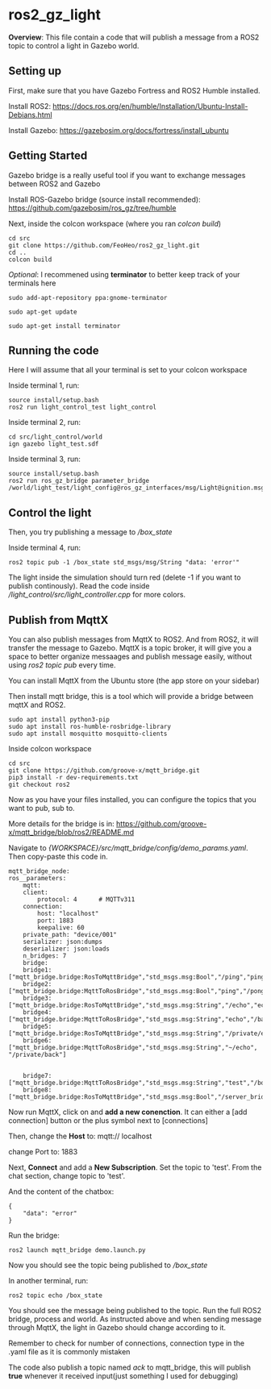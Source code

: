 # ros2_gz_light
**Overview**: This file contain a code that will publish a message from a ROS2 topic to control a light in Gazebo world.


## Setting up
First, make sure that you have Gazebo Fortress and ROS2 Humble installed.

Install ROS2: https://docs.ros.org/en/humble/Installation/Ubuntu-Install-Debians.html

Install Gazebo: https://gazebosim.org/docs/fortress/install_ubuntu

## Getting Started

Gazebo bridge is a really useful tool if you want to exchange messages between ROS2 and Gazebo

Install ROS-Gazebo bridge (source install recommended): https://github.com/gazebosim/ros_gz/tree/humble


Next, inside the colcon workspace (where you ran *colcon build*)

    cd src
    git clone https://github.com/FeoHeo/ros2_gz_light.git
    cd ..
    colcon build

*Optional*: I recommened using **terminator** to better keep track of your terminals here

    sudo add-apt-repository ppa:gnome-terminator

    sudo apt-get update

    sudo apt-get install terminator

## Running the code
Here I will assume that all your terminal is set to your colcon workspace

Inside terminal 1, run:

    source install/setup.bash
    ros2 run light_control_test light_control

Inside terminal 2, run:

    cd src/light_control/world
    ign gazebo light_test.sdf

Inside terminal 3, run:

    source install/setup.bash
    ros2 run ros_gz_bridge parameter_bridge /world/light_test/light_config@ros_gz_interfaces/msg/Light@ignition.msgs.Light

## Control the light

Then, you try publishing a message to */box_state*

Inside terminal 4, run:

    ros2 topic pub -1 /box_state std_msgs/msg/String "data: 'error'"

The light inside the simulation should turn red (delete -1 if you want to publish continously). Read the code inside */light_control/src/light_controller.cpp* for more colors.


## Publish from MqttX

You can also publish messages from MqttX to ROS2. And from ROS2, it will transfer the message to Gazebo. MqttX is a topic broker, it will give you a space to better organize messaages and publish message easily, without using *ros2 topic pub* every time.

You can install MqttX from the Ubuntu store (the app store on your sidebar)

Then install mqtt bridge, this is a tool which will provide a bridge between mqttX and ROS2.

    sudo apt install python3-pip
    sudo apt install ros-humble-rosbridge-library
    sudo apt install mosquitto mosquitto-clients

Inside colcon workspace

    cd src
    git clone https://github.com/groove-x/mqtt_bridge.git
    pip3 install -r dev-requirements.txt
    git checkout ros2

Now as you have your files installed, you can configure the topics that you want to pub, sub to.

More details for the bridge is in: https://github.com/groove-x/mqtt_bridge/blob/ros2/README.md 

Navigate to *{WORKSPACE}/src/mqtt_bridge/config/demo_params.yaml*. Then copy-paste this code in.

    mqtt_bridge_node:
    ros__parameters:
        mqtt:
        client:
            protocol: 4      # MQTTv311
        connection:
            host: "localhost"
            port: 1883
            keepalive: 60
        private_path: "device/001"
        serializer: json:dumps
        deserializer: json:loads
        n_bridges: 7
        bridge:
        bridge1: ["mqtt_bridge.bridge:RosToMqttBridge","std_msgs.msg:Bool","/ping","ping"]
        bridge2: ["mqtt_bridge.bridge:MqttToRosBridge","std_msgs.msg:Bool","ping","/pong"]
        bridge3: ["mqtt_bridge.bridge:RosToMqttBridge","std_msgs.msg:String","/echo","echo"]
        bridge4: ["mqtt_bridge.bridge:MqttToRosBridge","std_msgs.msg:String","echo","/back"]
        bridge5: ["mqtt_bridge.bridge:RosToMqttBridge","std_msgs.msg:String","/private/echo","~/echo"]
        bridge6: ["mqtt_bridge.bridge:MqttToRosBridge","std_msgs.msg:String","~/echo", "/private/back"]


        bridge7: ["mqtt_bridge.bridge:MqttToRosBridge","std_msgs.msg:String","test","/box_state"]
        bridge8: ["mqtt_bridge.bridge:RosToMqttBridge","std_msgs.msg:Bool","/server_bridge_msgs/cmd_ack","ack"]

Now run MqttX, click on and **add a new conenction**. It can either a [add connection] button or the plus symbol next to [connections]

Then, change the **Host** to: mqtt:// localhost

change Port to: 1883

Next, **Connect** and add a **New Subscription**. Set the topic to 'test'. From the chat section, change topic to 'test'.

And the content of the chatbox:

    {
        "data": "error"
    }

Run the bridge:

    ros2 launch mqtt_bridge demo.launch.py

Now you should see the topic being published to */box_state*

In another terminal, run:

    ros2 topic echo /box_state

You should see the message being published to the topic. Run the full ROS2 bridge, process and world. As instructed above and when sending message through MqttX, the light in Gazebo should change according to it.

Remember to check for number of connections, connection type in the .yaml file as it is commonly mistaken

The code also publish a topic named *ack* to mqtt_bridge, this will publish **true** whenever it received input(just something I used for debugging)

